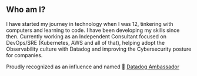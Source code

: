## Who am I?

I have started my journey in technology when I was 12, tinkering with computers and learning to code. I have been developing my skills since then. Currently working as an Independent Consultant focused on DevOps/SRE (Kubernetes, AWS and all of that), helping adopt the Observability culture with Datadog and improving the Cybersecurity posture for companies.

Proudly recognized as an influence and named 🐶 [Datadog Ambassador](https://cjv.co/dd-amb)
